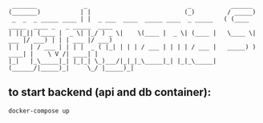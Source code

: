            
     _______             _                            _           ______                               
    (_______)           | |                          (_)         / _____)                              
     _  _  _ _____ ____ | |  _ ___  ____  _____ ____  _ _____   ( (____  _____  ____ _   _ _____  ____ 
    | ||_|| (____ |  _ \| |_/ ) _ \|    \(____ |  _ \| (____ |   \____ \| ___ |/ ___) | | | ___ |/ ___)
    | |   | / ___ | | | |  _ ( |_| | | | / ___ | | | | / ___ |   _____) ) ____| |    \ V /| ____| |    
    |_|   |_\_____|_| |_|_| \_)___/|_|_|_\_____|_| |_|_\_____|  (______/|_____)_|     \_/ |_____)_|    
                                                                                                   


## to start backend (api and db container): 
```
docker-compose up
```

